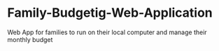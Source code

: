 # Family-Budgetig-Web-Application
Web App for families to run on their local computer and manage their monthly budget
